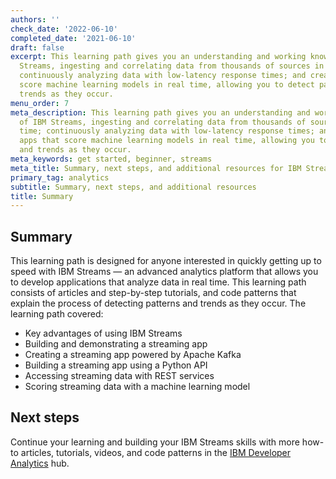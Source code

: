 ```yaml
---
authors: ''
check_date: '2022-06-10'
completed_date: '2021-06-10'
draft: false
excerpt: This learning path gives you an understanding and working knowledge of IBM
  Streams, ingesting and correlating data from thousands of sources in real time;
  continuously analyzing data with low-latency response times; and creating apps that
  score machine learning models in real time, allowing you to detect patterns and
  trends as they occur.
menu_order: 7
meta_description: This learning path gives you an understanding and working knowledge
  of IBM Streams, ingesting and correlating data from thousands of sources in real
  time; continuously analyzing data with low-latency response times; and creating
  apps that score machine learning models in real time, allowing you to detect patterns
  and trends as they occur.
meta_keywords: get started, beginner, streams
meta_title: Summary, next steps, and additional resources for IBM Streams
primary_tag: analytics
subtitle: Summary, next steps, and additional resources
title: Summary
---
```


## Summary

This learning path is designed for anyone interested in quickly getting up to speed with IBM Streams — an advanced analytics platform that allows you to develop applications that analyze data in real time. This learning path consists of articles and step-by-step tutorials, and code patterns that explain the process of detecting patterns and trends as they occur. The learning path covered:

* Key advantages of using IBM Streams
* Building and demonstrating a streaming app
* Creating a streaming app powered by Apache Kafka
* Building a streaming app using a Python API
* Accessing streaming data with REST services
* Scoring streaming data with a machine learning model

## Next steps

Continue your learning and building your IBM Streams skills with more how-to articles, tutorials, videos, and code patterns in the [IBM Developer Analytics](/technologies/analytics) hub.